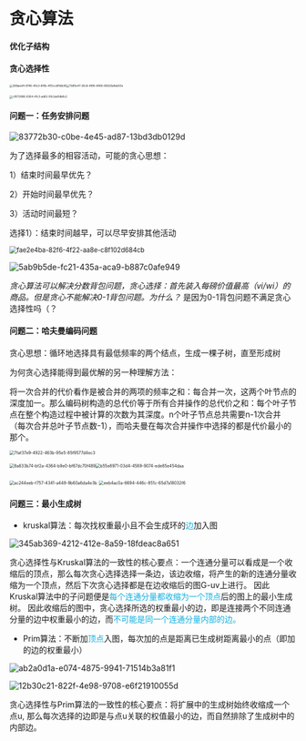 # 贪心算法

#### 优化子结构

#### 贪心选择性

<img src="file:///D:/Users/asus/Pictures/Typedown/268aeef4-9746-40e3-8f0b-405ccdf0db36.png" title="" alt="268aeef4-9746-40e3-8f0b-405ccdf0db36" style="zoom:33%;"><img src="file:///D:/Users/asus/Pictures/Typedown/11df5e47-26c8-46f6-8466-85626a8eb50e.png" title="" alt="11df5e47-26c8-46f6-8466-85626a8eb50e" style="zoom:33%;">

<img src="file:///D:/Users/asus/Pictures/Typedown/c9572686-6364-41c3-ad62-59c2ad1db8c2.png" title="" alt="c9572686-6364-41c3-ad62-59c2ad1db8c2" style="zoom:33%;">

#### 问题一：任务安排问题

![83772b30-c0be-4e45-ad87-13bd3db0129d](file:///D:/Users/asus/Pictures/Typedown/83772b30-c0be-4e45-ad87-13bd3db0129d.png)

为了选择最多的相容活动，可能的贪心思想：

1）结束时间最早优先？

2）开始时间最早优先？

3）活动时间最短？

选择1）：结束时间越早，可以尽早安排其他活动

<img src="file:///D:/Users/asus/Pictures/Typedown/fae2e4ba-82f6-4f22-aa8e-c8f102d684cb.png" title="" alt="fae2e4ba-82f6-4f22-aa8e-c8f102d684cb" style="zoom:80%;">

![5ab9b5de-fc21-435a-aca9-b887c0afe949](file:///D:/Users/asus/Pictures/Typedown/5ab9b5de-fc21-435a-aca9-b887c0afe949.png)

*贪心算法可以解决分数背包问题，贪心选择：首先装入每磅价值最高（vi/wi）的商品。但是贪心不能解决0-1背包问题。为什么？*
是因为0-1背包问题不满足贪心选择性吗（？

#### 问题二：哈夫曼编码问题

贪心思想：循环地选择具有最低频率的两个结点，生成一棵子树，直至形成树

为何贪心选择能得到最优解的另一种理解方法：

将一次合并的代价看作是被合并的两项的频率之和：每合并一次，这两个叶节点的深度加一。那么编码树构造的总代价等于所有合并操作的总代价之和：每个叶子节点在整个构造过程中被计算的次数为其深度。n个叶子节点总共需要n-1次合并（每次合并总叶子节点数-1），而哈夫曼在每次合并操作中选择的都是代价最小的那个。

<img src="file:///D:/Users/asus/Pictures/Typedown/7faf37e9-4922-463b-95e5-85f9577d4ec3.png" title="" alt="7faf37e9-4922-463b-95e5-85f9577d4ec3" style="zoom:50%;">

<img src="file:///D:/Users/asus/Pictures/Typedown/8a633b74-bf2a-4364-b9e0-bf67dc70f489.png" title="" alt="8a633b74-bf2a-4364-b9e0-bf67dc70f489" style="zoom:50%;"><img src="file:///D:/Users/asus/Pictures/Typedown/b55e8971-03d4-4589-9074-ede85e454daa.png" title="" alt="b55e8971-03d4-4589-9074-ede85e454daa" style="zoom:50%;">

<img src="file:///D:/Users/asus/Pictures/Typedown/ac244eeb-f757-4341-a448-9b60a6da4e3b.png" title="" alt="ac244eeb-f757-4341-a448-9b60a6da4e3b" style="zoom:50%;">

<img src="file:///D:/Users/asus/Pictures/Typedown/eeb4ac0a-6694-446c-851c-65d7a18032f6.png" title="" alt="eeb4ac0a-6694-446c-851c-65d7a18032f6" style="zoom:50%;">

#### 问题三：最小生成树

- kruskal算法：每次找权重最小且不会生成环的<font color='seablue'>边</font>加入图

![345ab369-4212-412e-8a59-18fdeac8a651](file:///D:/Users/asus/Pictures/Typedown/345ab369-4212-412e-8a59-18fdeac8a651.png)

贪心选择性与Kruskal算法的一致性的核心要点：一个连通分量可以看成是一个收缩后的顶点，那么每次贪心选择选择一条边，该边收缩，将产生的新的连通分量收缩为一个顶点，然后下次贪心选择都是在边收缩后的图G-uv上进行。
因此Kruskal算法中的子问题便是<font color='seablue'>每个连通分量都收缩为一个顶点</font>后的图上的最小生成树。
因此收缩后的图中，贪心选择所选的权重最小的边，即是连接两个不同连通分量的边中权重最小的边，而<font color='seablue'>不可能是同一个连通分量内部的边。</font>



- Prim算法：不断加<font color='seablue'>顶点</font>入图，每次加的点是距离已生成树距离最小的点（即加的边的权重最小） 

![ab2a0d1a-e074-4875-9941-71514b3a81f1](file:///D:/Users/asus/Pictures/Typedown/ab2a0d1a-e074-4875-9941-71514b3a81f1.png)

![12b30c21-822f-4e98-9708-e6f21910055d](file:///D:/Users/asus/Pictures/Typedown/12b30c21-822f-4e98-9708-e6f21910055d.png)

贪心选择性与Prim算法的一致性的核心要点：将扩展中的生成树始终收缩成一个点u, 那么每次选择的边即是与点u关联的权值最小的边，而自然排除了生成树中的内部边。
